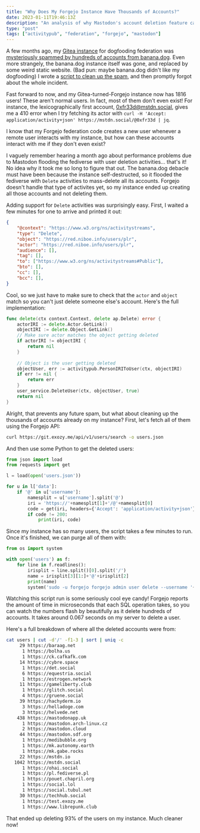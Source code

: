 ```yaml
---
title: "Why Does My Forgejo Instance Have Thousands of Accounts?"
date: 2023-01-11T19:46:13Z
description: "An analysis of why Mastodon's account deletion feature caused my Forgejo instance to gain thousands of accounts, and how I dealt with it"
type: "post"
tags: ["activitypub", "federation", "forgejo", "mastodon"]
---
```



A few months ago, my [Gitea instance](https://git.exozy.me) for dogfooding federation was [mysteriously spammed by hundreds of accounts from banana.dog](https://social.exozy.me/@ta180m/108766017685742945). Even more strangely, the banana.dog instance itself was gone, and replaced by some weird static website. (Bad pun: maybe banana.dog didn't like my dogfooding) I wrote a [script to clean up the spam](https://social.exozy.me/@ta180m/108830406991961663), and then promptly forgot about the whole incident.

Fast forward to now, and my Gitea-turned-Forgejo instance now has 1816 users! These aren't normal users. In fact, most of them don't even exist! For instance, the lexicographically first account, 0xfr33d@mstdn.social, gives me a 410 error when I try fetching its actor with `curl -H 'Accept: application/activity+json' https://mstdn.social/@0xfr33d | jq`.

I know that my Forgejo federation code creates a new user whenever a remote user interacts with my instance, but how can these accounts interact with me if they don't even exist?

I vaguely remember hearing a month ago about performance problems due to Mastodon flooding the fediverse with user deletion activities... that's it! No idea why it took me so long to figure that out. The banana.dog debacle must have been because the instance self-destructed, so it flooded the fediverse with `Delete` activities to mass-delete all its accounts. Forgejo doesn't handle that type of activites yet, so my instance ended up creating all those accounts and not deleting them.

Adding support for `Delete` activities was surprisingly easy. First, I waited a few minutes for one to arrive and printed it out:
```json
{
	"@context": "https://www.w3.org/ns/activitystreams",
	"type": "Delete",
	"object": "https://red.niboe.info/users/plr",
	"actor": "https://red.niboe.info/users/plr",
	"audience": [],
	"tag": [],
	"to": ["https://www.w3.org/ns/activitystreams#Public"],
	"bto": [],
	"cc": [],
	"bcc": [],
}
```

Cool, so we just have to make sure to check that the `actor` and `object` match so you can't just delete someone else's account. Here's the full implementation:
```go
func delete(ctx context.Context, delete ap.Delete) error {
	actorIRI := delete.Actor.GetLink()
	objectIRI := delete.Object.GetLink()
	// Make sure actor matches the object getting deleted
	if actorIRI != objectIRI {
		return nil
	}
	
	// Object is the user getting deleted
	objectUser, err := activitypub.PersonIRIToUser(ctx, objectIRI)
	if err != nil {
		return err
	}
	user_service.DeleteUser(ctx, objectUser, true)
	return nil
}
```

Alright, that prevents any future spam, but what about cleaning up the thousands of accounts already on my instance? First, let's fetch all of them using the Forgejo API:
```bash
curl https://git.exozy.me/api/v1/users/search -o users.json
```

And then use some Python to get the deleted users:
```python
from json import load
from requests import get

l = load(open('users.json'))

for u in l['data']:
	if '@' in u['username']:
		namesplit = u['username'].split('@')
		iri = 'https://'+namesplit[1]+'/@'+namesplit[0]
		code = get(iri, headers={'Accept': 'application/activity+json'}).status_code
		if code != 200:
			print(iri, code)
```

Since my instance has so many users, the script takes a few minutes to run. Once it's finished, we can purge all of them with:
```python
from os import system

with open('users') as f:
	for line in f.readlines():
		irisplit = line.split()[0].split('/')
		name = irisplit[3][1:]+'@'+irisplit[2]
		print(name)
		system('sudo -u forgejo forgejo admin user delete --username '+name+' --work-path /var/lib/forgejo -c /etc/forgejo/app.ini')
```

Watching this script run is some seriously cool eye candy! Forgejo reports the amount of time in microseconds that each SQL operation takes, so you can watch the numbers flash by beautifully as it delete hundreds of accounts. It takes around 0.067 seconds on my server to delete a user.

Here's a full breakdown of where all the deleted accounts were from:
```bash
cat users | cut -d'/' -f1-3 | sort | uniq -c
     29 https://baraag.net
      1 https://bolha.us
      1 https://ck.cafkafk.com
     14 https://cybre.space
      1 https://det.social
      6 https://equestria.social
      1 https://estrogen.network
     11 https://gameliberty.club
      1 https://glitch.social
      4 https://gruene.social
     39 https://hachyderm.io
      3 https://helladoge.com
      3 https://helvede.net
    438 https://mastodonapp.uk
      1 https://mastodon.arch-linux.cz
      2 https://mastodon.cloud
     44 https://mastodon.sdf.org
      1 https://medibubble.org
      1 https://mk.autonomy.earth
      1 https://mk.gabe.rocks
     22 https://mstdn.io
   1042 https://mstdn.social
      1 https://ohai.social
      1 https://pl.fediverse.pl
      1 https://pouet.chapril.org
      1 https://social.lol
      1 https://social.tubul.net
     30 https://techhub.social
      1 https://test.exozy.me
      1 https://www.librepunk.club
```

That ended up deleting 93% of the users on my instance. Much cleaner now!
